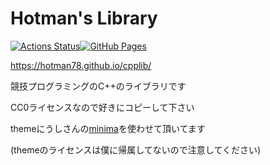 # Hotman's Library

[![Actions Status](https://github.com/hotman78/cpplib/workflows/verify/badge.svg)](https://github.com/hotman78/cpplib/actions)[![GitHub Pages](https://img.shields.io/static/v1?label=GitHub+Pages&message=+&color=brightgreen&logo=github)](https://hotman78.github.io/cpplib/)

https://hotman78.github.io/cpplib/

競技プログラミングのC++のライブラリです

CC0ライセンスなので好きにコピーして下さい

themeにうしさんの[minima](https://github.com/ei1333/minima)を使わせて頂いてます

(themeのライセンスは僕に帰属してないので注意してください)
